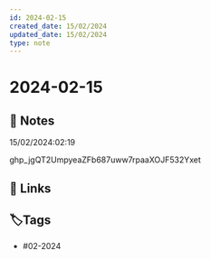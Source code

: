 ```yaml
---
id: 2024-02-15
created_date: 15/02/2024
updated_date: 15/02/2024
type: note
---
```


#  2024-02-15

## 📝 Notes

15/02/2024:02:19

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

## 🔗 Links

## **🏷️Tags**

- #02-2024
